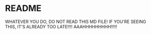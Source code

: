 # README

WHATEVER YOU DO, DO NOT READ THIS MD FILE! IF YOU'RE SEEING THIS, IT'S ALREADY TOO LATE!!!! AAAHHHHHHHHH!!!!!
